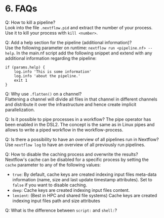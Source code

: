# 6. FAQs

Q: How to kill a pipeline?   
Look into the file `.nextflow.pid` and extract the number of your process. 
Use it to kill your process with `kill <number>`. 

Q: Add a help section for the pipeline (additional information)?  
Use the following parameter on runtime: `nextflow run <pipeline.nf> --help`. In the main.nf script add the following snippet and extend with any additional information regarding the pipeline:
```
if (params.help) {
    log.info 'This is some information'
    log.info 'about the pipeline.'
    exit 1
}
```

Q: Why use `.flatten()` on a channel?  
Flattening a channel will divide all files in that channel in different channels and distribute it over the infrastructure and hence create implicit parallelization. 

Q: Is it possible to pipe processes in a workflow? 
The pipe operator has been enabled in the DSL2. The concept is the same as in Linux pipes and allows to write a piped workflow in the workflow-process. 

Q: Is there a possibility to have an overview of all pipelines run in Nextflow?  
Use `nextflow log` to have an overview of all previously run pipelines. 

Q: How to disable the caching process and overwrite the results?  
Nextflow's cache can be disabled for a specific process by setting the `cache` parameter to any of the following values:
- `true`: By default, cache keys are created indexing input files meta-data information (name, size and last update timestamp attributes). Set to `false` if you want to disable caching. 
- `deep`: Cache keys are created indexing input files content.
- `lenient`: (Best in HPC and shared file systems) Cache keys are created indexing input files path and size attributes

Q: What is the difference between `script:` and `shell:`?   
